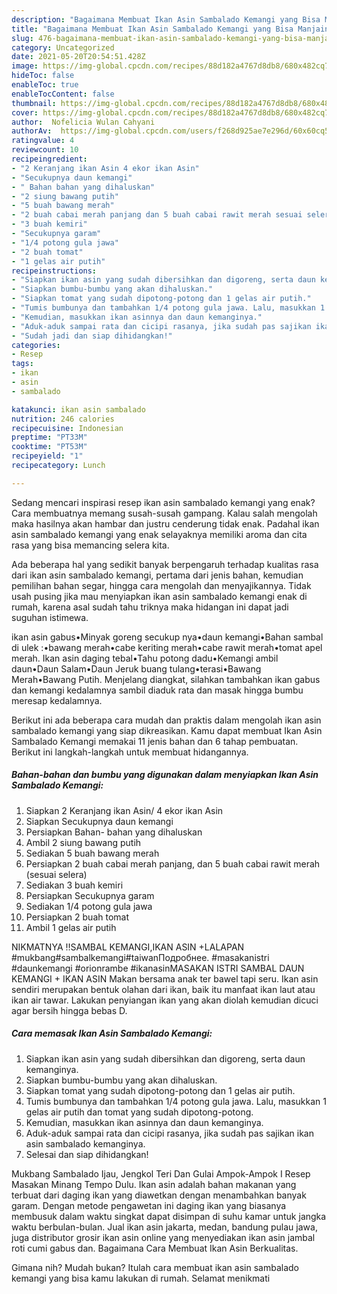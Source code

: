 ```yaml
---
description: "Bagaimana Membuat Ikan Asin Sambalado Kemangi yang Bisa Manjain Lidah"
title: "Bagaimana Membuat Ikan Asin Sambalado Kemangi yang Bisa Manjain Lidah"
slug: 476-bagaimana-membuat-ikan-asin-sambalado-kemangi-yang-bisa-manjain-lidah
category: Uncategorized
date: 2021-05-20T20:54:51.428Z
image: https://img-global.cpcdn.com/recipes/88d182a4767d8db8/680x482cq70/ikan-asin-sambalado-kemangi-foto-resep-utama.jpg
hideToc: false
enableToc: true
enableTocContent: false
thumbnail: https://img-global.cpcdn.com/recipes/88d182a4767d8db8/680x482cq70/ikan-asin-sambalado-kemangi-foto-resep-utama.jpg
cover: https://img-global.cpcdn.com/recipes/88d182a4767d8db8/680x482cq70/ikan-asin-sambalado-kemangi-foto-resep-utama.jpg
author:  Nofelicia Wulan Cahyani
authorAv:  https://img-global.cpcdn.com/users/f268d925ae7e296d/60x60cq50/avatar.jpg
ratingvalue: 4
reviewcount: 10
recipeingredient:
- "2 Keranjang ikan Asin 4 ekor ikan Asin"
- "Secukupnya daun kemangi"
- " Bahan bahan yang dihaluskan"
- "2 siung bawang putih"
- "5 buah bawang merah"
- "2 buah cabai merah panjang dan 5 buah cabai rawit merah sesuai selera"
- "3 buah kemiri"
- "Secukupnya garam"
- "1/4 potong gula jawa"
- "2 buah tomat"
- "1 gelas air putih"
recipeinstructions:
- "Siapkan ikan asin yang sudah dibersihkan dan digoreng, serta daun kemanginya."
- "Siapkan bumbu-bumbu yang akan dihaluskan."
- "Siapkan tomat yang sudah dipotong-potong dan 1 gelas air putih."
- "Tumis bumbunya dan tambahkan 1/4 potong gula jawa. Lalu, masukkan 1 gelas air putih dan tomat yang sudah dipotong-potong."
- "Kemudian, masukkan ikan asinnya dan daun kemanginya."
- "Aduk-aduk sampai rata dan cicipi rasanya, jika sudah pas sajikan ikan asin sambalado kemanginya."
- "Sudah jadi dan siap dihidangkan!"
categories:
- Resep
tags:
- ikan
- asin
- sambalado

katakunci: ikan asin sambalado 
nutrition: 246 calories
recipecuisine: Indonesian
preptime: "PT33M"
cooktime: "PT53M"
recipeyield: "1"
recipecategory: Lunch

---
```



Sedang mencari inspirasi resep ikan asin sambalado kemangi yang enak? Cara membuatnya memang susah-susah gampang. Kalau salah mengolah maka hasilnya akan hambar dan justru cenderung tidak enak. Padahal ikan asin sambalado kemangi yang enak selayaknya memiliki aroma dan cita rasa yang bisa memancing selera kita.


Ada beberapa hal yang sedikit banyak berpengaruh terhadap kualitas rasa dari ikan asin sambalado kemangi, pertama dari jenis bahan, kemudian pemilihan bahan segar, hingga cara mengolah dan menyajikannya. Tidak usah pusing jika mau menyiapkan ikan asin sambalado kemangi enak di rumah, karena asal sudah tahu triknya maka hidangan ini dapat jadi suguhan istimewa.

ikan asin gabus•Minyak goreng secukup nya•daun kemangi•Bahan sambal di ulek :•bawang merah•cabe keriting merah•cabe rawit merah•tomat apel merah. Ikan asin daging tebal•Tahu potong dadu•Kemangi ambil daun•Daun Salam•Daun Jeruk buang tulang•terasi•Bawang Merah•Bawang Putih. Menjelang diangkat, silahkan tambahkan ikan gabus dan kemangi kedalamnya sambil diaduk rata dan masak hingga bumbu meresap kedalamnya.


Berikut ini ada beberapa cara mudah dan praktis dalam mengolah ikan asin sambalado kemangi yang siap dikreasikan. Kamu dapat membuat Ikan Asin Sambalado Kemangi memakai 11 jenis bahan dan 6 tahap pembuatan. Berikut ini langkah-langkah untuk membuat hidangannya.

<!--inarticleads1-->

##### Bahan-bahan dan bumbu yang digunakan dalam menyiapkan Ikan Asin Sambalado Kemangi:

1. Siapkan 2 Keranjang ikan Asin/ 4 ekor ikan Asin
1. Siapkan Secukupnya daun kemangi
1. Persiapkan  Bahan- bahan yang dihaluskan
1. Ambil 2 siung bawang putih
1. Sediakan 5 buah bawang merah
1. Persiapkan 2 buah cabai merah panjang, dan 5 buah cabai rawit merah (sesuai selera)
1. Sediakan 3 buah kemiri
1. Persiapkan Secukupnya garam
1. Sediakan 1/4 potong gula jawa
1. Persiapkan 2 buah tomat
1. Ambil 1 gelas air putih


NIKMATNYA ‼SAMBAL KEMANGI,IKAN ASIN +LALAPAN #mukbang#sambalkemangi#taiwanПодробнее. #masakanistri #daunkemangi #orionrambe #ikanasinMASAKAN ISTRI SAMBAL DAUN KEMANGI + IKAN ASIN Makan bersama anak ter bawel tapi seru. Ikan asin sendiri merupakan bentuk olahan dari ikan, baik itu manfaat ikan laut atau ikan air tawar. Lakukan penyiangan ikan yang akan diolah kemudian dicuci agar bersih hingga bebas D. 

<!--inarticleads2-->

##### Cara memasak Ikan Asin Sambalado Kemangi:

1. Siapkan ikan asin yang sudah dibersihkan dan digoreng, serta daun kemanginya.
1. Siapkan bumbu-bumbu yang akan dihaluskan.
1. Siapkan tomat yang sudah dipotong-potong dan 1 gelas air putih.
1. Tumis bumbunya dan tambahkan 1/4 potong gula jawa. Lalu, masukkan 1 gelas air putih dan tomat yang sudah dipotong-potong.
1. Kemudian, masukkan ikan asinnya dan daun kemanginya.
1. Aduk-aduk sampai rata dan cicipi rasanya, jika sudah pas sajikan ikan asin sambalado kemanginya.
1. Selesai dan siap dihidangkan!

Mukbang Sambalado Ijau, Jengkol Teri Dan Gulai Ampok-Ampok I Resep Masakan Minang Tempo Dulu. Ikan asin adalah bahan makanan yang terbuat dari daging ikan yang diawetkan dengan menambahkan banyak garam. Dengan metode pengawetan ini daging ikan yang biasanya membusuk dalam waktu singkat dapat disimpan di suhu kamar untuk jangka waktu berbulan-bulan. Jual ikan asin jakarta, medan, bandung pulau jawa, juga distributor grosir ikan asin online yang menyediakan ikan asin jambal roti cumi gabus dan. Bagaimana Cara Membuat Ikan Asin Berkualitas. 

Gimana nih? Mudah bukan? Itulah cara membuat ikan asin sambalado kemangi yang bisa kamu lakukan di rumah. Selamat menikmati
